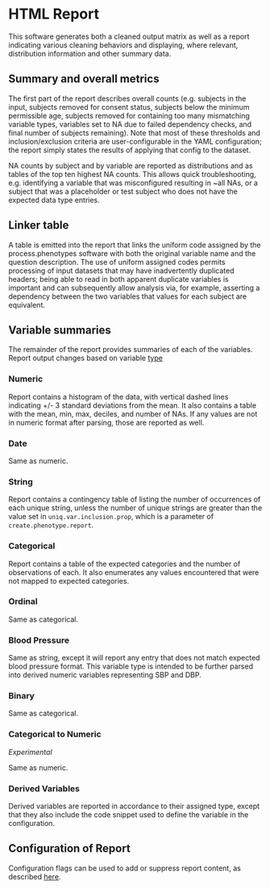 # HTML Report

This software generates both a cleaned output matrix as well as a report indicating various cleaning behaviors and displaying, where relevant, distribution information and other summary data.

## Summary and overall metrics

The first part of the report describes overall counts (e.g. subjects in the input, subjects removed for consent status, subjects below the minimum permissible age, subjects removed for containing too many mismatching variable types, variables set to NA due to failed dependency checks, and final number of subjects remaining).  Note that most of these thresholds and inclusion/exclusion criteria are user-configurable in the YAML configuration; the report simply states the results of applying that config to the dataset.

NA counts by subject and by variable are reported as distributions and as tables of the top ten highest NA counts.  This allows quick troubleshooting, e.g. identifying a variable that was misconfigured resulting in ~all NAs, or a subject that was a placeholder or test subject who does not have the expected data type entries.

## Linker table

A table is emitted into the report that links the uniform code assigned by the process.phenotypes software with both the original variable name and the question description.  The use of uniform assigned codes permits processing of input datasets that may have inadvertently duplicated headers; being able to read in both apparent duplicate variables is important and can subsequently allow analysis via, for example, asserting a dependency between the two variables that values for each subject are equivalent.

## Variable summaries

The remainder of the report provides summaries of each of the variables.  Report output changes based on variable [type](variable_types.md)

### Numeric

Report contains a histogram of the data, with vertical dashed lines indicating +/- 3 standard deviations from the mean.  It also contains a table with the mean, min, max, deciles, and number of NAs.  If any values are not in numeric format after parsing, those are reported as well.

### Date

Same as numeric.

### String

Report contains a contingency table of listing the number of occurrences of each unique string, unless the number of unique strings are greater than the value set in `uniq.var.inclusion.prop`, which is a parameter of `create.phenotype.report`.

### Categorical

Report contains a table of the expected categories and the number of observations of each.  It also enumerates any values encountered that were not mapped to expected categories.

### Ordinal

Same as categorical.

### Blood Pressure

Same as string, except it will report any entry that does not match expected blood pressure format.  This variable type is intended to be further parsed into derived numeric variables representing SBP and DBP.

### Binary

Same as categorical.

### Categorical to Numeric

*Experimental*

Same as numeric.

### Derived Variables

Derived variables are reported in accordance to their assigned type, except that they also include the code snippet used to define the variable in the configuration.

## Configuration of Report

Configuration flags can be used to add or suppress report content, as described [here](yaml_config.md).
